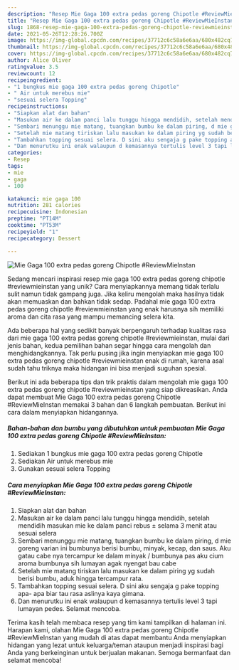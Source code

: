 ```yaml
---
description: "Resep Mie Gaga 100 extra pedas goreng Chipotle #ReviewMieInstan Anti Gagal"
title: "Resep Mie Gaga 100 extra pedas goreng Chipotle #ReviewMieInstan Anti Gagal"
slug: 1868-resep-mie-gaga-100-extra-pedas-goreng-chipotle-reviewmieinstan-anti-gagal
date: 2021-05-26T12:28:26.700Z
image: https://img-global.cpcdn.com/recipes/37712c6c58a6e6aa/680x482cq70/mie-gaga-100-extra-pedas-goreng-chipotle-reviewmieinstan-foto-resep-utama.jpg
thumbnail: https://img-global.cpcdn.com/recipes/37712c6c58a6e6aa/680x482cq70/mie-gaga-100-extra-pedas-goreng-chipotle-reviewmieinstan-foto-resep-utama.jpg
cover: https://img-global.cpcdn.com/recipes/37712c6c58a6e6aa/680x482cq70/mie-gaga-100-extra-pedas-goreng-chipotle-reviewmieinstan-foto-resep-utama.jpg
author: Alice Oliver
ratingvalue: 3.5
reviewcount: 12
recipeingredient:
- "1 bungkus mie gaga 100 extra pedas goreng Chipotle"
- " Air untuk merebus mie"
- "sesuai selera Topping"
recipeinstructions:
- "Siapkan alat dan bahan"
- "Masukan air ke dalam panci lalu tunggu hingga mendidih, setelah mendidih masukan mie ke dalam panci rebus ± selama 3 menit atau sesuai selera"
- "Sembari menunggu mie matang, tuangkan bumbu ke dalam piring, d mie goreng varian ini bumbunya berisi bumbu, minyak, kecap, dan saus. Aku gatau cabe nya tercampur ke dalam minyak / bumbunya pas aku cium aroma bumbunya sih lumayan agak nyengat bau cabe"
- "Setelah mie matang tiriskan lalu masukan ke dalam piring yg sudah berisi bumbu, aduk hingga tercampur rata."
- "Tambahkan topping sesuai selera. D sini aku sengaja g pake topping apa- apa biar tau rasa aslinya kaya gimana."
- "Dan menurutku ini enak walaupun d kemasannya tertulis level 3 tapi lumayan pedes. Selamat mencoba."
categories:
- Resep
tags:
- mie
- gaga
- 100

katakunci: mie gaga 100 
nutrition: 281 calories
recipecuisine: Indonesian
preptime: "PT14M"
cooktime: "PT53M"
recipeyield: "1"
recipecategory: Dessert

---
```



![Mie Gaga 100 extra pedas goreng Chipotle #ReviewMieInstan](https://img-global.cpcdn.com/recipes/37712c6c58a6e6aa/680x482cq70/mie-gaga-100-extra-pedas-goreng-chipotle-reviewmieinstan-foto-resep-utama.jpg)

Sedang mencari inspirasi resep mie gaga 100 extra pedas goreng chipotle #reviewmieinstan yang unik? Cara menyiapkannya memang tidak terlalu sulit namun tidak gampang juga. Jika keliru mengolah maka hasilnya tidak akan memuaskan dan bahkan tidak sedap. Padahal mie gaga 100 extra pedas goreng chipotle #reviewmieinstan yang enak harusnya sih memiliki aroma dan cita rasa yang mampu memancing selera kita.



Ada beberapa hal yang sedikit banyak berpengaruh terhadap kualitas rasa dari mie gaga 100 extra pedas goreng chipotle #reviewmieinstan, mulai dari jenis bahan, kedua pemilihan bahan segar hingga cara mengolah dan menghidangkannya. Tak perlu pusing jika ingin menyiapkan mie gaga 100 extra pedas goreng chipotle #reviewmieinstan enak di rumah, karena asal sudah tahu triknya maka hidangan ini bisa menjadi suguhan spesial.


Berikut ini ada beberapa tips dan trik praktis dalam mengolah mie gaga 100 extra pedas goreng chipotle #reviewmieinstan yang siap dikreasikan. Anda dapat membuat Mie Gaga 100 extra pedas goreng Chipotle #ReviewMieInstan memakai 3 bahan dan 6 langkah pembuatan. Berikut ini cara dalam menyiapkan hidangannya.

<!--inarticleads1-->

##### Bahan-bahan dan bumbu yang dibutuhkan untuk pembuatan Mie Gaga 100 extra pedas goreng Chipotle #ReviewMieInstan:

1. Sediakan 1 bungkus mie gaga 100 extra pedas goreng Chipotle
1. Sediakan  Air untuk merebus mie
1. Gunakan sesuai selera Topping




<!--inarticleads2-->

##### Cara menyiapkan Mie Gaga 100 extra pedas goreng Chipotle #ReviewMieInstan:

1. Siapkan alat dan bahan
1. Masukan air ke dalam panci lalu tunggu hingga mendidih, setelah mendidih masukan mie ke dalam panci rebus ± selama 3 menit atau sesuai selera
1. Sembari menunggu mie matang, tuangkan bumbu ke dalam piring, d mie goreng varian ini bumbunya berisi bumbu, minyak, kecap, dan saus. Aku gatau cabe nya tercampur ke dalam minyak / bumbunya pas aku cium aroma bumbunya sih lumayan agak nyengat bau cabe
1. Setelah mie matang tiriskan lalu masukan ke dalam piring yg sudah berisi bumbu, aduk hingga tercampur rata.
1. Tambahkan topping sesuai selera. D sini aku sengaja g pake topping apa- apa biar tau rasa aslinya kaya gimana.
1. Dan menurutku ini enak walaupun d kemasannya tertulis level 3 tapi lumayan pedes. Selamat mencoba.




Terima kasih telah membaca resep yang tim kami tampilkan di halaman ini. Harapan kami, olahan Mie Gaga 100 extra pedas goreng Chipotle #ReviewMieInstan yang mudah di atas dapat membantu Anda menyiapkan hidangan yang lezat untuk keluarga/teman ataupun menjadi inspirasi bagi Anda yang berkeinginan untuk berjualan makanan. Semoga bermanfaat dan selamat mencoba!
